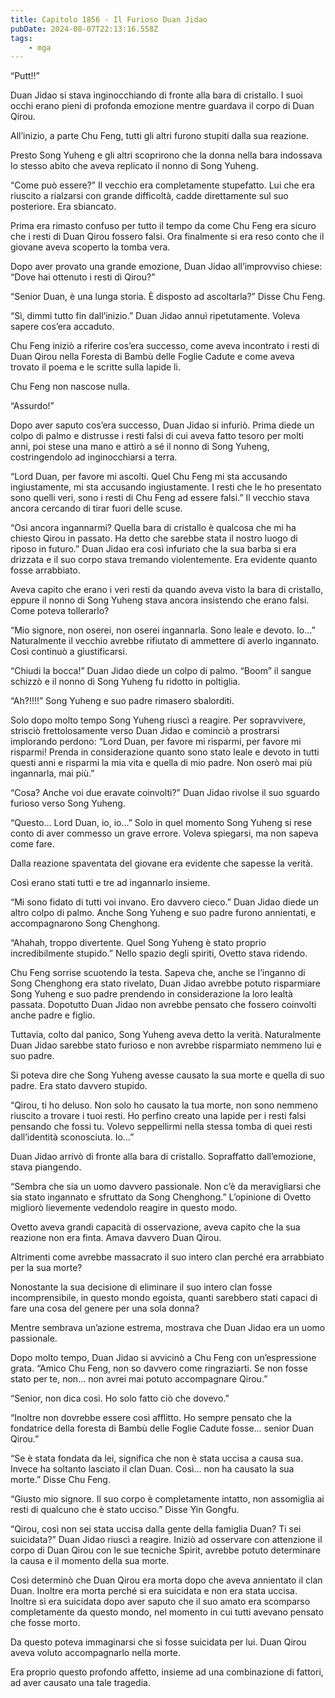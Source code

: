 ```yaml
---
title: Capitolo 1856 - Il Furioso Duan Jidao
pubDate: 2024-08-07T22:13:16.558Z
tags:
    - mga
---
```


“Putt!!”


Duan Jidao si stava inginocchiando di fronte alla bara di cristallo. I suoi occhi erano pieni di profonda emozione mentre guardava il corpo di Duan Qirou.


All’inizio, a parte Chu Feng, tutti gli altri furono stupiti dalla sua reazione.


Presto Song Yuheng e gli altri scoprirono che la donna nella bara indossava lo stesso abito che aveva replicato il nonno di Song Yuheng.


“Come può essere?” Il vecchio era completamente stupefatto. Lui che era riuscito a rialzarsi con grande difficoltà, cadde direttamente sul suo posteriore. Era sbiancato.


Prima era rimasto confuso per tutto il tempo da come Chu Feng era sicuro che i resti di Duan Qirou fossero falsi. Ora finalmente si era reso conto che il giovane aveva scoperto la tomba vera.


Dopo aver provato una grande emozione, Duan Jidao all’improvviso chiese: “Dove hai ottenuto i resti di Qirou?”


“Senior Duan, è una lunga storia. È disposto ad ascoltarla?” Disse Chu Feng.

“Sì, dimmi tutto fin dall’inizio.” Duan Jidao annuì ripetutamente. Voleva sapere cos’era accaduto.


Chu Feng iniziò a riferire cos’era successo, come aveva incontrato i resti di Duan Qirou nella Foresta di Bambù delle Foglie Cadute e come aveva trovato il poema e le scritte sulla lapide lì.


Chu Feng non nascose nulla.

“Assurdo!”


Dopo aver saputo cos’era successo, Duan Jidao si infuriò. Prima diede un colpo di palmo e distrusse i resti falsi di cui aveva fatto tesoro per molti anni, poi stese una mano e attirò a sé il nonno di Song Yuheng, costringendolo ad inginocchiarsi a terra.


“Lord Duan, per favore mi ascolti. Quel Chu Feng mi sta accusando ingiustamente, mi sta accusando ingiustamente. I resti che le ho presentato sono quelli veri, sono i resti di Chu Feng ad essere falsi.” Il vecchio stava ancora cercando di tirar fuori delle scuse.

“Osi ancora ingannarmi? Quella bara di cristallo è qualcosa che mi ha chiesto Qirou in passato. Ha detto che sarebbe stata il nostro luogo di riposo in futuro.” Duan Jidao era così infuriato che la sua barba si era drizzata e il suo corpo stava tremando violentemente. Era evidente quanto fosse arrabbiato.


Aveva capito che erano i veri resti da quando aveva visto la bara di cristallo, eppure il nonno di Song Yuheng stava ancora insistendo che erano falsi. Come poteva tollerarlo?


“Mio signore, non oserei, non oserei ingannarla. Sono leale e devoto. Io…” Naturalmente il vecchio avrebbe rifiutato di ammettere di averlo ingannato. Così continuò a giustificarsi.


“Chiudi la bocca!” Duan Jidao diede un colpo di palmo. “Boom” il sangue schizzò e il nonno di Song Yuheng fu ridotto in poltiglia.


“Ah?!!!!” Song Yuheng e suo padre rimasero sbalorditi.


Solo dopo molto tempo Song Yuheng riuscì a reagire. Per sopravvivere, strisciò frettolosamente verso Duan Jidao e cominciò a prostrarsi implorando perdono: “Lord Duan, per favore mi risparmi, per favore mi risparmi! Prenda in considerazione quanto sono stato leale e devoto in tutti questi anni e risparmi la mia vita e quella di mio padre. Non oserò mai più ingannarla, mai più.”

“Cosa? Anche voi due eravate coinvolti?” Duan Jidao rivolse il suo sguardo furioso verso Song Yuheng.

“Questo… Lord Duan, io, io…” Solo in quel momento Song Yuheng si rese conto di aver commesso un grave errore. Voleva spiegarsi, ma non sapeva come fare.

Dalla reazione spaventata del giovane era evidente che sapesse la verità.


Così erano stati tutti e tre ad ingannarlo insieme.


“Mi sono fidato di tutti voi invano. Ero davvero cieco.” Duan Jidao diede un altro colpo di palmo. Anche Song Yuheng e suo padre furono annientati, e accompagnarono Song Chenghong.


“Ahahah, troppo divertente. Quel Song Yuheng è stato proprio incredibilmente stupido.” Nello spazio degli spiriti, Ovetto stava ridendo.


Chu Feng sorrise scuotendo la testa. Sapeva che, anche se l’inganno di Song Chenghong era stato rivelato, Duan Jidao avrebbe potuto risparmiare Song Yuheng e suo padre prendendo in considerazione la loro lealtà passata. Dopotutto Duan Jidao non avrebbe pensato che fossero coinvolti anche padre e figlio.


Tuttavia, colto dal panico, Song Yuheng aveva detto la verità. Naturalmente Duan Jidao sarebbe stato furioso e non avrebbe risparmiato nemmeno lui e suo padre.


Si poteva dire che Song Yuheng avesse causato la sua morte e quella di suo padre. Era stato davvero stupido.

“Qirou, ti ho deluso. Non solo ho causato la tua morte, non sono nemmeno riuscito a trovare i tuoi resti. Ho perfino creato una lapide per i resti falsi pensando che fossi tu. Volevo seppellirmi nella stessa tomba di quei resti dall’identità sconosciuta. Io…”


Duan Jidao arrivò di fronte alla bara di cristallo. Sopraffatto dall’emozione, stava piangendo.

“Sembra che sia un uomo davvero passionale. Non c’è da meravigliarsi che sia stato ingannato e sfruttato da Song Chenghong.” L’opinione di Ovetto migliorò lievemente vedendolo reagire in questo modo.

Ovetto aveva grandi capacità di osservazione, aveva capito che la sua reazione non era finta. Amava davvero Duan Qirou.


Altrimenti come avrebbe massacrato il suo intero clan perché era arrabbiato per la sua morte?


Nonostante la sua decisione di eliminare il suo intero clan fosse incomprensibile, in questo mondo egoista, quanti sarebbero stati capaci di fare una cosa del genere per una sola donna?


Mentre sembrava un’azione estrema, mostrava che Duan Jidao era un uomo passionale.


Dopo molto tempo, Duan Jidao si avvicinò a Chu Feng con un’espressione grata. “Amico Chu Feng, non so davvero come ringraziarti. Se non fosse stato per te, non… non avrei mai potuto accompagnare Qirou.”


“Senior, non dica così. Ho solo fatto ciò che dovevo.”

“Inoltre non dovrebbe essere così afflitto. Ho sempre pensato che la fondatrice della foresta di Bambù delle Foglie Cadute fosse… senior Duan Qirou.”


“Se è stata fondata da lei, significa che non è stata uccisa a causa sua. Invece ha soltanto lasciato il clan Duan. Così… non ha causato la sua morte.” Disse Chu Feng.

“Giusto mio signore. Il suo corpo è completamente intatto, non assomiglia ai resti di qualcuno che è stato ucciso.” Disse Yin Gongfu.


“Qirou, così non sei stata uccisa dalla gente della famiglia Duan? Ti sei suicidata?” Duan Jidao riuscì a reagire. Iniziò ad osservare con attenzione il corpo di Duan Qirou con le sue tecniche Spirit, avrebbe potuto determinare la causa e il momento della sua morte.


Così determinò che Duan Qirou era morta dopo che aveva annientato il clan Duan. Inoltre era morta perché si era suicidata e non era stata uccisa. Inoltre si era suicidata dopo aver saputo che il suo amato era scomparso completamente da questo mondo, nel momento in cui tutti avevano pensato che fosse morto.


Da questo poteva immaginarsi che si fosse suicidata per lui. Duan Qirou aveva voluto accompagnarlo nella morte.


Era proprio questo profondo affetto, insieme ad una combinazione di fattori, ad aver causato una tale tragedia.






